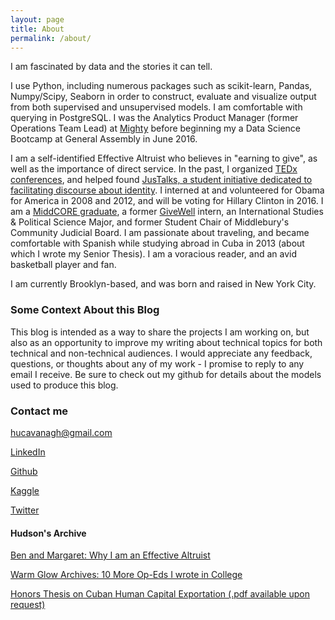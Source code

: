 ```yaml
---
layout: page
title: About
permalink: /about/
---
```


I am fascinated by data and the stories it can tell.

I use Python, including numerous packages such as scikit-learn, Pandas, Numpy/Scipy, Seaborn in order to construct, evaluate and visualize output from both supervised and unsupervised models. I am comfortable with querying in PostgreSQL. I was the Analytics Product Manager (former Operations Team Lead) at [Mighty](https://mighty.com/) before beginning my a Data Science Bootcamp at General Assembly in June 2016.

I am a self-identified Effective Altruist who believes in "earning to give", as well as the importance of direct service. In the past, I organized [TEDx conferences](http://sites.middlebury.edu/tedx/), and helped found [JusTalks, a student initiative dedicated to facilitating discourse about identity](http://justalks.wix.com/justalks). I interned at and volunteered for Obama for America in 2008 and 2012, and will be voting for Hillary Clinton in 2016. I am a [MiddCORE graduate](http://middcore.middlebury.edu/), a former [GiveWell](http://www.givewell.org/) intern, an International Studies & Political Science Major, and former Student Chair of Middlebury's Community Judicial Board. I am passionate about traveling, and became comfortable with Spanish while studying abroad in Cuba in 2013 (about which I wrote my Senior Thesis). I am a voracious reader, and an avid basketball player and fan.

I am currently Brooklyn-based, and was born and raised in New York City.

### Some Context About this Blog

This blog is intended as a way to share the projects I am working on, but also as an opportunity to improve my writing about technical topics for both technical and non-technical audiences. I would appreciate any feedback, questions, or thoughts about any of my work - I promise to reply to any email I receive. Be sure to check out my github for details about the models used to produce this blog.


### Contact me

[hucavanagh@gmail.com](mailto:hucavanagh@gmail.com)

[LinkedIn](https://www.linkedin.com/in/hudsoncavanagh)

[Github](https://github.com/hudsonrio/)

[Kaggle](https://www.kaggle.com/hudsonrio)

[Twitter](https://twitter.com/HudsonCavanagh)


#### Hudson's Archive

[Ben and Margaret: Why I am an Effective Altruist](https://middleburycampus.com/article/ben-and-margaret/)

[Warm Glow Archives: 10 More Op-Eds I wrote in College](https://middleburycampus.com/article-tags/warm-glow/)

[Honors Thesis on Cuban Human Capital Exportation (.pdf available upon request)](http://www.middlebury.edu/academics/igs/about/las/recent-student-theses)
